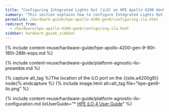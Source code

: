 ```yaml
---
title: "Configuring Integrated Lights Out (iLO) on HPE Apollo 4200 Gen9 Nodes"
summary: "This section explains how to configure Integrated Lights Out (iLO) on HPE Apollo 4200 Gen9 nodes."
permalink: /hardware-guide/hpe-apollo-4200-gen9/configuring-ilo.html
redirect_from:
  - /hardware/hpe-apollo-4200-gen9/configuring-ilo.html
sidebar: hardware_guide_sidebar
---
```


{% include content-reuse/hardware-guide/hpe-apollo-4200-gen-9-90t-180t-288t-eops.md %}

{% include content-reuse/hardware-guide/platform-agnostic-ilo-preamble.md %}

{% capture alt_tag %}The location of the iLO port on the {{site.a4200g9}} node{% endcapture %}
{% include image.html alt=alt_tag file="hpe-gen9-ilo.png" %}

{% include content-reuse/hardware-guide/platform-agnostic-ilo-configuration.md iloUserGuide="* [HPE iLO 4 User Guide](https://support.hpe.com/hpesc/public/docDisplay?docId=a00105236en_us)" %}
